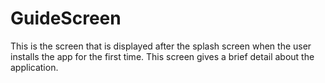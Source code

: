 # GuideScreen
 This is the screen that is displayed after the splash screen when the user installs the app for the first time. This screen gives a brief detail about the application.
